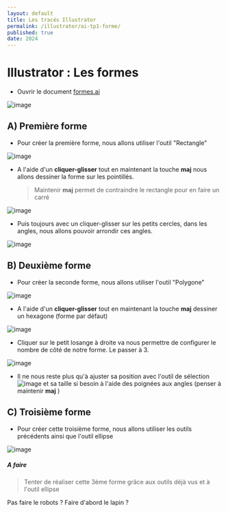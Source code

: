 ```yaml
---
layout: default
title: Les tracés Illustrator
permalink: /illustrator/ai-tp1-forme/
published: true
date: 2024
---
```

# Illustrator : Les formes

- Ouvrir le document  [formes.ai](formes.ai)

![image](https://github.com/user-attachments/assets/de44df30-6701-439a-b667-4b451b18c5cc)

## A) Première forme

- Pour créer la première forme, nous allons utiliser l'outil "Rectangle"
  
![image](https://github.com/user-attachments/assets/ee6b7fdd-ad54-4d31-a1f5-f095491b61e0)

- A l'aide d'un **cliquer-glisser** tout en maintenant la touche **maj** <i class="fas fa-arrow-up"></i> nous allons dessiner la forme sur les pointillés.

  > Maintenir **maj** <i class="fas fa-arrow-up"></i> permet de contraindre le rectangle pour en faire un carré

![image](https://github.com/user-attachments/assets/3c7b1800-1731-48f0-a88d-ac02d3e84d29)

- Puis toujours avec un cliquer-glisser sur les petits cercles, dans les angles, nous allons pouvoir arrondir ces angles.

![image](https://github.com/user-attachments/assets/da1c8988-7925-4dd0-83a5-330afcc58d8a)


## B) Deuxième forme

- Pour créer la seconde forme, nous allons utiliser l'outil "Polygone"
  
![image](https://github.com/user-attachments/assets/9755d1ff-96e2-4116-99eb-0fd8f52c2c5c)

- A l'aide d'un **cliquer-glisser** tout en maintenant la touche **maj** <i class="fas fa-arrow-up"></i> dessiner un hexagone (forme par défaut)

![image](https://github.com/user-attachments/assets/b88e8890-fb0e-45af-bdd6-06d0a29dd0de)

- Cliquer sur le petit losange à droite va nous permettre de configurer le nombre de côté de notre forme. Le passer à 3.
 
![image](https://github.com/user-attachments/assets/75560f18-69f7-4e34-b065-d60d6d91228b)

- Il ne nous reste plus qu'à ajuster sa position avec l'outil de sélection ![image](https://github.com/user-attachments/assets/0df7474e-714d-45bc-8237-3cab55df222f) et sa taille si besoin à l'aide des poignées aux angles (penser à maintenir **maj** <i class="fas fa-arrow-up"></i>)

## C) Troisième forme

- Pour créer cette troisième forme, nous allons utiliser les outils précédents ainsi que l'outil ellipse

![image](https://github.com/user-attachments/assets/a6086e21-9b39-44c3-9a73-faac05fe289c)

##### A faire
> Tenter de réaliser cette 3ème forme grâce aux outils déjà vus et à l'outil ellipse


Pas faire le robots ?
Faire d'abord le lapin ?
